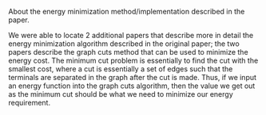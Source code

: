 About the energy minimization method/implementation described in the paper.

We were able to locate 2 additional papers that describe more in detail the energy minimization algorithm described in the original paper; the two papers describe the graph cuts method that can be used to minimize the energy cost.  The minimum cut problem is essentially to find the cut with the smallest cost, where a cut is essentially a set of edges such that the terminals are separated in the graph after the cut is made.  Thus, if we input an energy function into the graph cuts algorithm, then the value we get out as the minimum cut should be what we need to minimize our energy requirement.